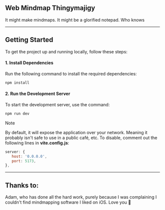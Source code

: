 ## Web Mindmap Thingymajigy

It might make mindmaps. It might be a glorified notepad. Who knows

---

## Getting Started

To get the project up and running locally, follow these steps:

#### 1. Install Dependencies

Run the following command to install the required dependencies:

```bash
npm install
```
#### 2. Run the Development Server
To start the development server, use the command:

```bash
npm run dev
```

> [!note]    
> By default, it will expose the application over your network. Meaning it probably isn't safe to use in a public café, etc.
> To disable, comment out the following lines in **vite.config.js**:
> ```js  
> server: {
>    host: '0.0.0.0',
>    port: 5173, 
> },
> ```
---
## Thanks to:
Adam, who has done all the hard work, purely because I was complaining I couldn't find mindmapping software I liked on iOS. Love you 💜